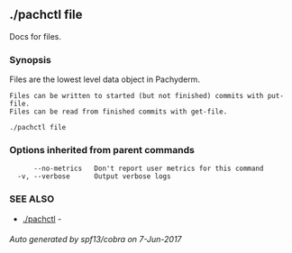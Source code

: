 ## ./pachctl file

Docs for files.

### Synopsis


Files are the lowest level data object in Pachyderm.

	Files can be written to started (but not finished) commits with put-file.
	Files can be read from finished commits with get-file.

```
./pachctl file
```

### Options inherited from parent commands

```
      --no-metrics   Don't report user metrics for this command
  -v, --verbose      Output verbose logs
```

### SEE ALSO
* [./pachctl](./pachctl.md)	 - 

###### Auto generated by spf13/cobra on 7-Jun-2017
